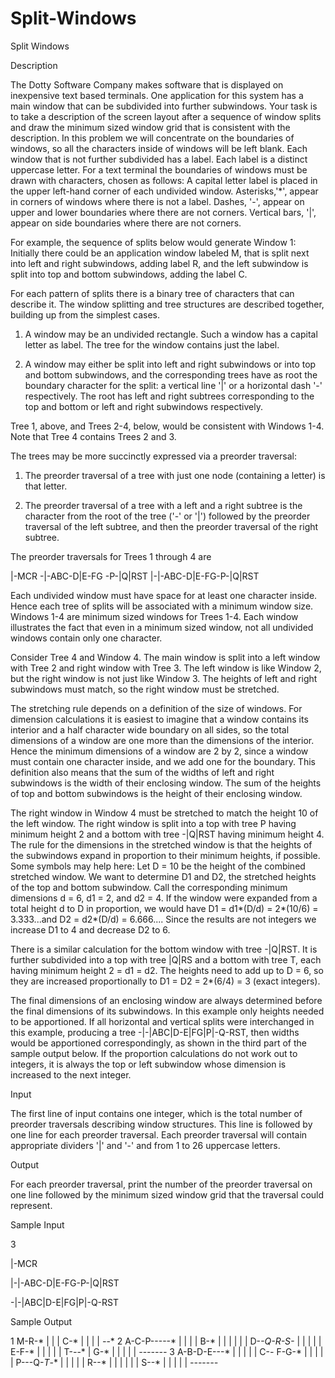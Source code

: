 # Split-Windows

Split Windows

Description

The Dotty Software Company makes software that is displayed on inexpensive text based terminals. One application for this system has a main window that can be subdivided into further subwindows. Your task is to take a description of the screen layout after a sequence of window splits and draw the minimum sized window grid that is consistent with the description.
In this problem we will concentrate on the boundaries of windows, so all the characters inside of windows will be left blank. Each window that is not further subdivided has a label. Each label is a distinct uppercase letter. For a text terminal the boundaries of windows must be drawn with characters, chosen as follows: A capital letter label is placed in the upper left-hand corner of each undivided window. Asterisks,'*', appear in corners of windows where there is not a label. Dashes, '-', appear on upper and lower boundaries where there are not corners. Vertical bars, '|', appear on side boundaries where there are not corners.

For example, the sequence of splits below would generate Window 1: Initially there could be an application window labeled M, that is split next into left and right subwindows, adding label R, and the left subwindow is split into top and bottom subwindows, adding the label C.

For each pattern of splits there is a binary tree of characters that can describe it. The window splitting and tree structures are described together, building up from the simplest cases.

1. A window may be an undivided rectangle. Such a window has a capital letter as label. The tree for the window contains just the label.

2. A window may either be split into left and right subwindows or into top and bottom subwindows, and the corresponding trees have as root the boundary character for the split: a vertical line '|' or a horizontal dash '-' respectively. The root has left and right subtrees corresponding to the top and bottom or left and right subwindows respectively.

Tree 1, above, and Trees 2-4, below, would be consistent with Windows 1-4. Note that Tree 4 contains Trees 2 and 3.


The trees may be more succinctly expressed via a preorder traversal:

1. The preorder traversal of a tree with just one node (containing a letter) is that letter.

2. The preorder traversal of a tree with a left and a right subtree is the character from the root of the tree ('-' or '|') followed by the preorder traversal of the left subtree, and then the preorder traversal of the right subtree.

The preorder traversals for Trees 1 through 4 are

|-MCR -|-ABC-D|E-FG -P-|Q|RST |-|-ABC-D|E-FG-P-|Q|RST

Each undivided window must have space for at least one character inside. Hence each tree of splits will be associated with a minimum window size. Windows 1-4 are minimum sized windows for Trees 1-4. Each window illustrates the fact that even in a minimum sized window, not all undivided windows contain only one character.

Consider Tree 4 and Window 4. The main window is split into a left window with Tree 2 and right window with Tree 3. The left window is like Window 2, but the right window is not just like Window 3. The heights of left and right subwindows must match, so the right window must be stretched.

The stretching rule depends on a definition of the size of windows. For dimension calculations it is easiest to imagine that a window contains its interior and a half character wide boundary on all sides, so the total dimensions of a window are one more than the dimensions of the interior. Hence the minimum dimensions of a window are 2 by 2, since a window must contain one character inside, and we add one for the boundary. This definition also means that the sum of the widths of left and right subwindows is the width of their enclosing window. The sum of the heights of top and bottom subwindows is the height of their enclosing window.

The right window in Window 4 must be stretched to match the height 10 of the left window. The right window is split into a top with tree P having minimum height 2 and a bottom with tree -|Q|RST having minimum height 4. The rule for the dimensions in the stretched window is that the heights of the subwindows expand in proportion to their minimum heights, if possible. Some symbols may help here: Let D = 10 be the height of the combined stretched window. We want to determine D1 and D2, the stretched heights of the top and bottom subwindow. Call the corresponding minimum dimensions d = 6, d1 = 2, and d2 = 4. If the window were expanded from a total height d to D in proportion, we would have D1 = d1*(D/d) = 2*(10/6) = 3.333...and D2 = d2*(D/d) = 6.666.... Since the results are not integers we increase D1 to 4 and decrease D2 to 6.

There is a similar calculation for the bottom window with tree -|Q|RST. It is further subdivided into a top with tree |Q|RS and a bottom with tree T, each having minimum height 2 = d1 = d2. The heights need to add up to D = 6, so they are increased proportionally to D1 = D2 = 2*(6/4) = 3 (exact integers).

The final dimensions of an enclosing window are always determined before the final dimensions of its subwindows. In this example only heights needed to be apportioned. If all horizontal and vertical splits were interchanged in this example, producing a tree -|-|ABC|D-E|FG|P|-Q-RST, then widths would be apportioned correspondingly, as shown in the third part of the sample output below. If the proportion calculations do not work out to integers, it is always the top or left subwindow whose dimension is increased to the next integer.

Input

The first line of input contains one integer, which is the total number of preorder traversals describing window structures. This line is followed by one line for each preorder traversal. Each preorder traversal will contain appropriate dividers '|' and '-' and from 1 to 26 uppercase letters.

Output

For each preorder traversal, print the number of the preorder traversal on one line followed by the minimum sized window grid that the traversal could represent.

Sample Input

3

|-MCR

|-|-ABC-D|E-FG-P-|Q|RST

-|-|ABC|D-E|FG|P|-Q-RST 

Sample Output

1
M-R-*
| | |
C-* |
| | |
*-*-*
2
A-C-P-----*
| | |     |
B-* |     |
| | |     |
D-*-Q-R-S-*
|   | | | |
E-F-* | | |
| | T-*-*-*
| G-*     |
| | |     |
*-*-*-----*
3
A-B-D-E---*
| | | |   |
C-*-* F-G-*
|   | | | |
P---Q-*T*-*
|   |  |  |
|   R--*  |
|   |  |  |
|   S--*  |
|   |  |  |
*---*--*--*
